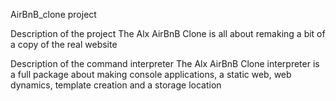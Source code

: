 AirBnB_clone project

Description of the project The Alx AirBnB Clone is all about remaking a bit of a copy of the real website

Description of the command interpreter The Alx AirBnB Clone interpreter is a full package about making console applications, a static web, web dynamics, template creation and a storage location
